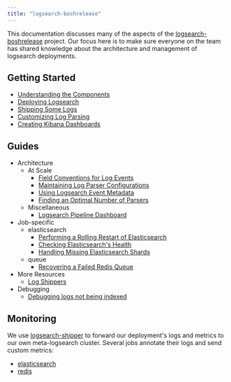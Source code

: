 ```yaml
---
title: "logsearch-boshrelease"
---
```


This documentation discusses many of the aspects of the [logsearch-boshrelease][1] project. Our focus here is to make
sure everyone on the team has shared knowledge about the architecture and management of logsearch deployments.


## Getting Started

 * [Understanding the Components](./getting-started/understanding-the-components.md)
 * [Deploying Logsearch](./getting-started/deploying-logsearch.md)
 * [Shipping Some Logs](./getting-started/shipping-some-logs.md)
 * [Customizing Log Parsing](./getting-started/customizing-log-parsing.md)
 * [Creating Kibana Dashboards](./getting-started/creating-kibana-dashboards.md)


## Guides

 * Architecture
    * At Scale
       * [Field Conventions for Log Events](./guides/field-conventions-for-log-events.md)
       * [Maintaining Log Parser Configurations](./guides/maintaining-log-parser-configurations.md)
       * [Using Logsearch Event Metadata](./guides/using-logsearch-event-metadata.md)
       * [Finding an Optimal Number of Parsers](./guides/finding-an-optimal-number-of-parsers.md)
    * Miscellaneous
       * [Logsearch Pipeline Dashboard](./dashboards/logsearch-pipeline.md)
 * Job-specific
    * elasticsearch
       * [Performing a Rolling Restart of Elasticsearch](./guides/performing-a-rolling-restart-of-elasticsearch.md)
       * [Checking Elasticsearch's Health](./guides/checking-elasticsearchs-health.md)
       * [Handling Missing Elasticsearch Shards](./guides/handling-missing-elasticsearch-shards.md)
    * queue
       * [Recovering a Failed Redis Queue](./guides/recovering-a-failed-redis-queue.md)
 * More Resources
    * [Log Shippers](./resources/log-shippers.md)
 * Debugging
    * [Debugging logs not being indexed](./guides/debugging-logs-not-being-indexed.md)

## Monitoring

We use [logsearch-shipper][2] to forward our deployment's logs and metrics to our own meta-logsearch cluster. Several
jobs annotate their logs and send custom metrics:

 * [elasticsearch](./logsearch-shipper/elasticsearch/)
 * [redis](./logsearch-shipper/redis/) 


 [1]: https://github.com/logsearch/logsearch-boshrelease
 [2]: https://github.com/logsearch/logsearch-shipper-boshrelease
